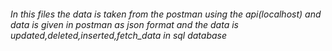 
###### In this files the data is taken from the postman using the api(localhost) and data is given in postman as json format and the data is updated,deleted,inserted,fetch_data in sql database 
